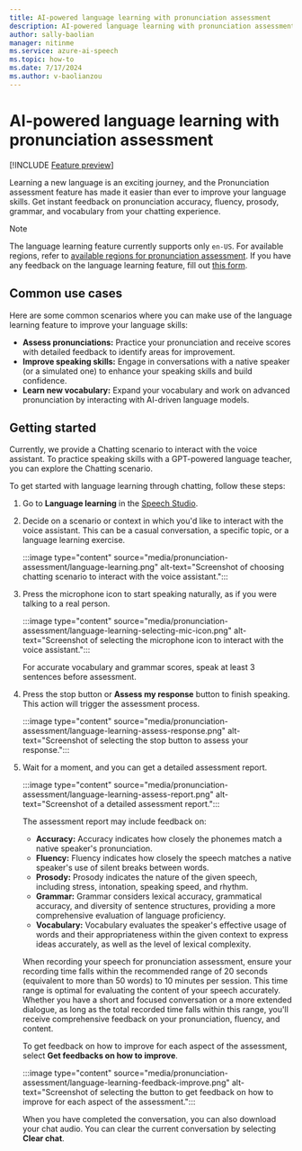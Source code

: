 ```yaml
---
title: AI-powered language learning with pronunciation assessment
description: AI-powered language learning with pronunciation assessment gives you instant feedback on pronunciation, fluency, prosody, grammar, and vocabulary through interactive chats.
author: sally-baolian
manager: nitinme
ms.service: azure-ai-speech
ms.topic: how-to
ms.date: 7/17/2024
ms.author: v-baolianzou
---
```


# AI-powered language learning with pronunciation assessment

[!INCLUDE [Feature preview](~/reusable-content/ce-skilling/azure/includes/ai-studio/includes/feature-preview.md)]

Learning a new language is an exciting journey, and the Pronunciation assessment feature has made it easier than ever to improve your language skills. Get instant feedback on pronunciation accuracy, fluency, prosody, grammar, and vocabulary from your chatting experience.

> [!NOTE]
> The language learning feature currently supports only `en-US`. For available regions, refer to [available regions for pronunciation assessment](regions.md#speech-service). If you have any feedback on the language learning feature, fill out [this form](https://aka.ms/speechpa/intake).

## Common use cases

Here are some common scenarios where you can make use of the language learning feature to improve your language skills:

- **Assess pronunciations:** Practice your pronunciation and receive scores with detailed feedback to identify areas for improvement.
- **Improve speaking skills:** Engage in conversations with a native speaker (or a simulated one) to enhance your speaking skills and build confidence.
- **Learn new vocabulary:** Expand your vocabulary and work on advanced pronunciation by interacting with AI-driven language models.

## Getting started

Currently, we provide a Chatting scenario to interact with the voice assistant. To practice speaking skills with a GPT-powered language teacher, you can explore the Chatting scenario.

To get started with language learning through chatting, follow these steps:

1. Go to **Language learning** in the [Speech Studio](https://aka.ms/speechstudio). 

1. Decide on a scenario or context in which you'd like to interact with the voice assistant. This can be a casual conversation, a specific topic, or a language learning exercise.  

   :::image type="content" source="media/pronunciation-assessment/language-learning.png" alt-text="Screenshot of choosing chatting scenario to interact with the voice assistant.":::
   
1. Press the microphone icon to start speaking naturally, as if you were talking to a real person. 
  
   :::image type="content" source="media/pronunciation-assessment/language-learning-selecting-mic-icon.png" alt-text="Screenshot of selecting the microphone icon to interact with the voice assistant.":::

   For accurate vocabulary and grammar scores, speak at least 3 sentences before assessment.
   
1. Press the stop button or **Assess my response** button to finish speaking. This action will trigger the assessment process.

   :::image type="content" source="media/pronunciation-assessment/language-learning-assess-response.png" alt-text="Screenshot of selecting the stop button to assess your response.":::

1. Wait for a moment, and you can get a detailed assessment report.

   :::image type="content" source="media/pronunciation-assessment/language-learning-assess-report.png" alt-text="Screenshot of a detailed assessment report.":::

   The assessment report may include feedback on:
   - **Accuracy:** Accuracy indicates how closely the phonemes match a native speaker's pronunciation.
   - **Fluency:** Fluency indicates how closely the speech matches a native speaker's use of silent breaks between words.
   - **Prosody:** Prosody indicates the nature of the given speech, including stress, intonation, speaking speed, and rhythm.
   - **Grammar:** Grammar considers lexical accuracy, grammatical accuracy, and diversity of sentence structures, providing a more comprehensive evaluation of language proficiency.
   - **Vocabulary:** Vocabulary evaluates the speaker's effective usage of words and their appropriateness within the given context to express ideas accurately, as well as the level of lexical complexity.

    When recording your speech for pronunciation assessment, ensure your recording time falls within the recommended range of 20 seconds (equivalent to more than 50 words) to 10 minutes per session. This time range is optimal for evaluating the content of your speech accurately. Whether you have a short and focused conversation or a more extended dialogue, as long as the total recorded time falls within this range, you'll receive comprehensive feedback on your pronunciation, fluency, and content.

   To get feedback on how to improve for each aspect of the assessment, select **Get feedbacks on how to improve**.

    :::image type="content" source="media/pronunciation-assessment/language-learning-feedback-improve.png" alt-text="Screenshot of selecting the button to get feedback on how to improve for each aspect of the assessment.":::

    When you have completed the conversation, you can also download your chat audio. You can clear the current conversation by selecting **Clear chat**.

